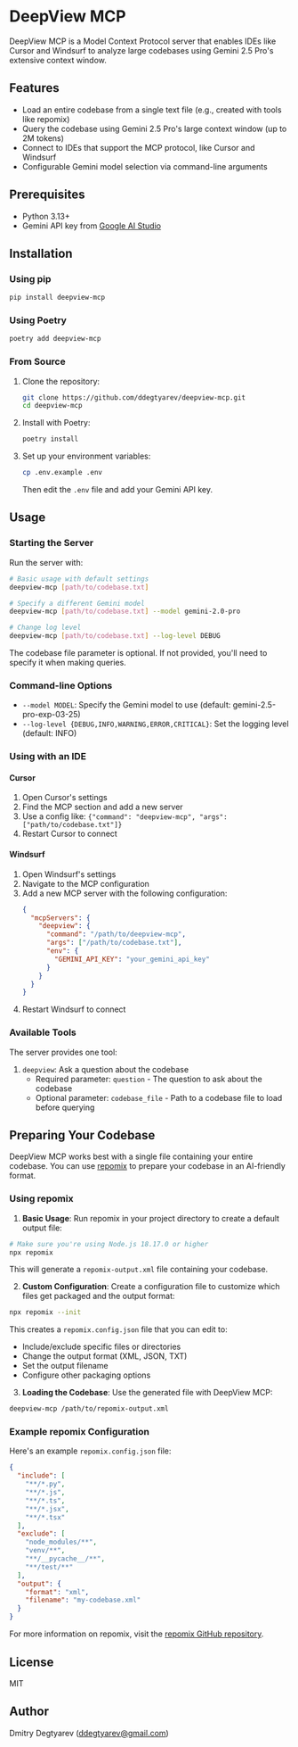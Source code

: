 # DeepView MCP

DeepView MCP is a Model Context Protocol server that enables IDEs like Cursor and Windsurf to analyze large codebases using Gemini 2.5 Pro's extensive context window.

## Features

- Load an entire codebase from a single text file (e.g., created with tools like repomix)
- Query the codebase using Gemini 2.5 Pro's large context window (up to 2M tokens)
- Connect to IDEs that support the MCP protocol, like Cursor and Windsurf
- Configurable Gemini model selection via command-line arguments

## Prerequisites

- Python 3.13+
- Gemini API key from [Google AI Studio](https://aistudio.google.com/)

## Installation

### Using pip

```bash
pip install deepview-mcp
```

### Using Poetry

```bash
poetry add deepview-mcp
```

### From Source

1. Clone the repository:
   ```bash
   git clone https://github.com/ddegtyarev/deepview-mcp.git
   cd deepview-mcp
   ```

2. Install with Poetry:
   ```bash
   poetry install
   ```

3. Set up your environment variables:
   ```bash
   cp .env.example .env
   ```
   
   Then edit the `.env` file and add your Gemini API key.

## Usage

### Starting the Server

Run the server with:

```bash
# Basic usage with default settings
deepview-mcp [path/to/codebase.txt]

# Specify a different Gemini model
deepview-mcp [path/to/codebase.txt] --model gemini-2.0-pro

# Change log level
deepview-mcp [path/to/codebase.txt] --log-level DEBUG
```

The codebase file parameter is optional. If not provided, you'll need to specify it when making queries.

### Command-line Options

- `--model MODEL`: Specify the Gemini model to use (default: gemini-2.5-pro-exp-03-25)
- `--log-level {DEBUG,INFO,WARNING,ERROR,CRITICAL}`: Set the logging level (default: INFO)

### Using with an IDE

#### Cursor

1. Open Cursor's settings
2. Find the MCP section and add a new server
3. Use a config like: `{"command": "deepview-mcp", "args": ["path/to/codebase.txt"]}`
4. Restart Cursor to connect

#### Windsurf

1. Open Windsurf's settings
2. Navigate to the MCP configuration
3. Add a new MCP server with the following configuration:
   ```json
   {
     "mcpServers": {
       "deepview": {
         "command": "/path/to/deepview-mcp",
         "args": ["/path/to/codebase.txt"],
         "env": {
           "GEMINI_API_KEY": "your_gemini_api_key"
         }
       }
     }
   }
   ```
4. Restart Windsurf to connect

### Available Tools

The server provides one tool:

1. `deepview`: Ask a question about the codebase
   - Required parameter: `question` - The question to ask about the codebase
   - Optional parameter: `codebase_file` - Path to a codebase file to load before querying

## Preparing Your Codebase

DeepView MCP works best with a single file containing your entire codebase. You can use [repomix](https://github.com/yamadashy/repomix) to prepare your codebase in an AI-friendly format.

### Using repomix

1. **Basic Usage**: Run repomix in your project directory to create a default output file:

```bash
# Make sure you're using Node.js 18.17.0 or higher
npx repomix
```

This will generate a `repomix-output.xml` file containing your codebase.

2. **Custom Configuration**: Create a configuration file to customize which files get packaged and the output format:

```bash
npx repomix --init
```

This creates a `repomix.config.json` file that you can edit to:
- Include/exclude specific files or directories
- Change the output format (XML, JSON, TXT)
- Set the output filename
- Configure other packaging options

3. **Loading the Codebase**: Use the generated file with DeepView MCP:

```bash
deepview-mcp /path/to/repomix-output.xml
```

### Example repomix Configuration

Here's an example `repomix.config.json` file:

```json
{
  "include": [
    "**/*.py",
    "**/*.js",
    "**/*.ts",
    "**/*.jsx",
    "**/*.tsx"
  ],
  "exclude": [
    "node_modules/**",
    "venv/**",
    "**/__pycache__/**",
    "**/test/**"
  ],
  "output": {
    "format": "xml",
    "filename": "my-codebase.xml"
  }
}
```

For more information on repomix, visit the [repomix GitHub repository](https://github.com/yamadashy/repomix).

## License

MIT

## Author

Dmitry Degtyarev (ddegtyarev@gmail.com)
